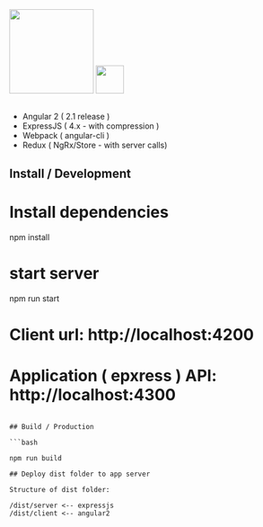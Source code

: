 <img width="150" src="https://i.cloudup.com/zfY6lL7eFa-3000x3000.png" />
<img width="50" src="https://angular.io/resources/images/logos/angular2/angular.svg" />

## 

- Angular 2 ( 2.1 release )
- ExpressJS ( 4.x - with compression )
- Webpack ( angular-cli )
- Redux ( NgRx/Store - with server calls)

## Install / Development

# Install dependencies
npm install

# start server
npm run start

# Client url: http://localhost:4200
# Application ( epxress ) API: http://localhost:4300
```

## Build / Production

```bash

npm run build

## Deploy dist folder to app server

Structure of dist folder:

/dist/server <-- expressjs
/dist/client <-- angular2

```


